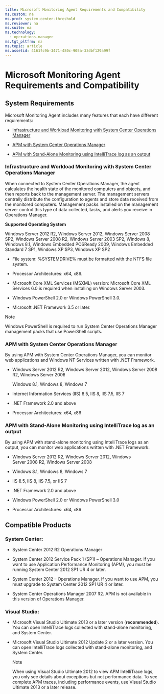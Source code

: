 ```yaml
---
title: Microsoft Monitoring Agent Requirements and Compatibility
ms.custom: na
ms.prod: system-center-threshold
ms.reviewer: na
ms.suite: na
ms.technology: 
  - operations-manager
ms.tgt_pltfrm: na
ms.topic: article
ms.assetid: 4161fc9b-3471-480c-905a-33dbf129a99f
---
```

# Microsoft Monitoring Agent Requirements and Compatibility
  
## System Requirements  
Microsoft Monitoring Agent includes many features that each have different requirements:  
  
-   [Infrastructure and Workload Monitoring with System Center Operations Manager](../../om/manage/Microsoft-Monitoring-Agent-Requirements-and-Compatibility.md#bkmk_InfraWrkflowMonitor)  
  
-   [APM with System Center Operations Manager](../../om/manage/Microsoft-Monitoring-Agent-Requirements-and-Compatibility.md#bkmk_APMwithSysCenter)  
  
-   [APM with Stand\-Alone Monitoring using IntelliTrace log as an output](../../om/manage/Microsoft-Monitoring-Agent-Requirements-and-Compatibility.md#bkmk_APMwithMonitor)  
  
### <a name="bkmk_InfraWrkflowMonitor"></a>Infrastructure and Workload Monitoring with System Center Operations Manager  
When connected to System Center Operations Manager, the agent calculates the health state of the monitored computers and objects, and then reports back to the management server. The management servers centrally distribute the configuration to agents and store data received from the monitored computers. Management packs installed on the management server control this type of data collected, tasks, and alerts you receive in Operations Manager.  
  
**Supported Operating System**  
  
Windows Server 2012 R2, Windows Server 2012, Windows Server 2008 SP2, Windows Server 2008 R2, Windows Server 2003 SP2, Windows 8, Windows 8.1, Windows Embedded POSReady 2009, Windows Embedded Standard 7 SP1,  Windows XP SP3, Windows XP SP2  
  
-   File system: %SYSTEMDRIVE% must be formatted with the NTFS file system.  
  
-   Processor Architectures: x64, x86.  
  
-   Microsoft Core XML Services \(MSXML\) version: Microsoft Core XML Services 6.0 is required when installing on Windows Server 2003.  
  
-   Windows PowerShell 2.0 or Windows PowerShell 3.0.  
  
-   Microsoft .NET Framework 3.5 or later.  
  
> [!NOTE]  
> Windows PowerShell is required to run System Center Operations Manager management packs that use PowerShell scripts.  
  
### <a name="bkmk_APMwithSysCenter"></a>APM with System Center Operations Manager  
By using APM with System Center Operations Manager, you can monitor web applications and Windows NT Services written with .NET Framework.  
  
-   Windows Server 2012 R2, Windows Server 2012, Windows Server 2008 R2, Windows Server 2008  
  
    Windows 8.1, Windows 8, Windows 7  
  
-   Internet Information Services \(IIS\) 8.5, IIS 8, IIS 7.5, IIS 7  
  
-   .NET Framework 2.0 and above  
  
-   Processor Architectures: x64, x86  
  
### <a name="bkmk_APMwithMonitor"></a>APM with Stand\-Alone Monitoring using IntelliTrace log as an output  
By using APM with stand\-alone monitoring using IntelliTrace logs as an output, you can monitor web applications written with .NET Framework.  
  
-   Windows Server 2012 R2, Windows Server 2012, Windows Server 2008 R2, Windows Server 2008  
  
-   Windows 8.1, Windows 8, Windows 7  
  
-   IIS 8.5, IIS 8, IIS 7.5, or IIS 7  
  
-   .NET Framework 2.0 and above  
  
-   Windows PowerShell 2.0 or Windows PowerShell 3.0  
  
-   Processor Architectures: x64, x86  
  
## Compatible Products  
  
### System Center:  
  
-   System Center 2012 R2 Operations Manager  
  
-   System Center 2012 Service Pack 1 \(SP1\) – Operations Manager. If you want to use Application Performance Monitoring \(APM\), you must be running System Center 2012 SP1 UR 4 or later.  
  
-   System Center 2012 – Operations Manager. If you want to use APM, you must upgrade to System Center 2012 SP1 UR 4 or later.  
  
-   System Center Operations Manager 2007 R2. APM is not available in this version of Operations Manager.  
  
### Visual Studio:  
  
-   Microsoft Visual Studio Ultimate 2013 or a later version \(**recommended**\). You can open IntelliTrace logs collected with stand\-alone monitoring, and System Center.  
  
-   Microsoft Visual Studio Ultimate 2012 Update 2 or a later version. You can open IntelliTrace logs collected with stand\-alone monitoring, and System Center.  
  
    > [!NOTE]  
    > When using Visual Studio Ultimate 2012 to view APM IntelliTrace logs, you only see details about exceptions but not performance data. To see complete APM traces, including performance events, use Visual Studio Ultimate 2013 or a later release.  
  
